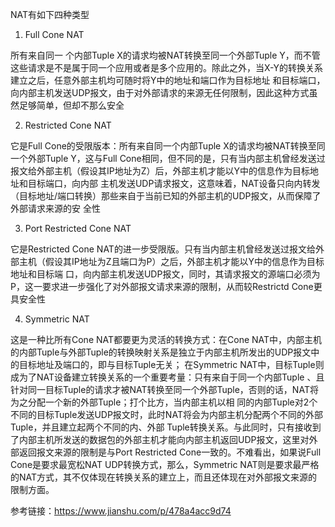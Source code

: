 NAT有如下四种类型



1. Full Cone NAT

所有来自同一 个内部Tuple X的请求均被NAT转换至同一个外部Tuple Y，而不管这些请求是不是属于同一个应用或者是多个应用的。除此之外，当X-Y的转换关系建立之后，任意外部主机均可随时将Y中的地址和端口作为目标地址 和目标端口，向内部主机发送UDP报文，由于对外部请求的来源无任何限制，因此这种方式虽然足够简单，但却不那么安全



2. Restricted Cone NAT

它是Full Cone的受限版本：所有来自同一个内部Tuple X的请求均被NAT转换至同一个外部Tuple Y，这与Full Cone相同，但不同的是，只有当内部主机曾经发送过报文给外部主机（假设其IP地址为Z）后，外部主机才能以Y中的信息作为目标地址和目标端口，向内部 主机发送UDP请求报文，这意味着，NAT设备只向内转发（目标地址/端口转换）那些来自于当前已知的外部主机的UDP报文，从而保障了外部请求来源的安 全性



3. Port Restricted Cone NAT

它是Restricted Cone NAT的进一步受限版。只有当内部主机曾经发送过报文给外部主机（假设其IP地址为Z且端口为P）之后，外部主机才能以Y中的信息作为目标地址和目标端 口，向内部主机发送UDP报文，同时，其请求报文的源端口必须为P，这一要求进一步强化了对外部报文请求来源的限制，从而较Restrictd Cone更具安全性



4. Symmetric NAT

这是一种比所有Cone NAT都要更为灵活的转换方式：在Cone NAT中，内部主机的内部Tuple与外部Tuple的转换映射关系是独立于内部主机所发出的UDP报文中的目标地址及端口的，即与目标Tuple无关； 在Symmetric NAT中，目标Tuple则成为了NAT设备建立转换关系的一个重要考量：只有来自于同一个内部Tuple 、且针对同一目标Tuple的请求才被NAT转换至同一个外部Tuple，否则的话，NAT将为之分配一个新的外部Tuple；打个比方，当内部主机以相 同的内部Tuple对2个不同的目标Tuple发送UDP报文时，此时NAT将会为内部主机分配两个不同的外部Tuple，并且建立起两个不同的内、外部 Tuple转换关系。与此同时，只有接收到了内部主机所发送的数据包的外部主机才能向内部主机返回UDP报文，这里对外部返回报文来源的限制是与Port Restricted Cone一致的。不难看出，如果说Full Cone是要求最宽松NAT UDP转换方式，那么，Symmetric NAT则是要求最严格的NAT方式，其不仅体现在转换关系的建立上，而且还体现在对外部报文来源的限制方面。


参考链接：https://www.jianshu.com/p/478a4acc9d74
